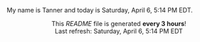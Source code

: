 My name is Tanner and today is Saturday, April 6, 5:14 PM EDT.

<p align="center">This <i>README</i> file is generated <b>every 3 hours</b>!</br>Last refresh: Saturday, April 6, 5:14 PM EDT<br /></p>
